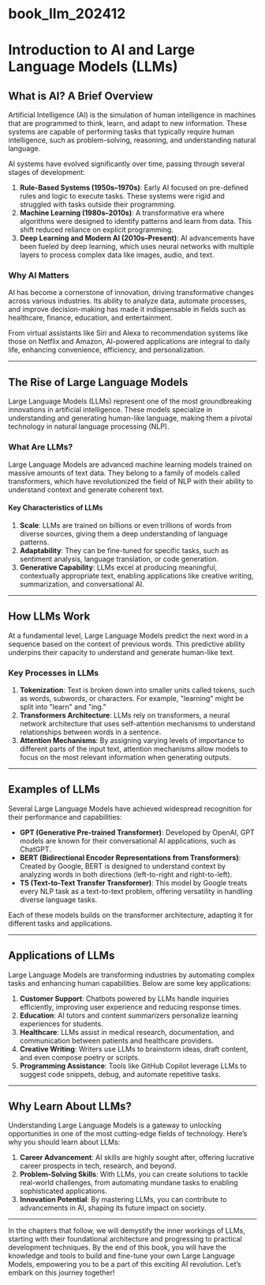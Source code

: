 # book_llm_202412
# **Introduction to AI and Large Language Models (LLMs)**

## **What is AI? A Brief Overview**
Artificial Intelligence (AI) is the simulation of human intelligence in machines that are programmed to think, learn, and adapt to new information. These systems are capable of performing tasks that typically require human intelligence, such as problem-solving, reasoning, and understanding natural language.

AI systems have evolved significantly over time, passing through several stages of development:
1. **Rule-Based Systems (1950s–1970s)**: Early AI focused on pre-defined rules and logic to execute tasks. These systems were rigid and struggled with tasks outside their programming.
2. **Machine Learning (1980s–2010s)**: A transformative era where algorithms were designed to identify patterns and learn from data. This shift reduced reliance on explicit programming.
3. **Deep Learning and Modern AI (2010s–Present)**: AI advancements have been fueled by deep learning, which uses neural networks with multiple layers to process complex data like images, audio, and text.

### **Why AI Matters**
AI has become a cornerstone of innovation, driving transformative changes across various industries. Its ability to analyze data, automate processes, and improve decision-making has made it indispensable in fields such as healthcare, finance, education, and entertainment.

From virtual assistants like Siri and Alexa to recommendation systems like those on Netflix and Amazon, AI-powered applications are integral to daily life, enhancing convenience, efficiency, and personalization.

---

## **The Rise of Large Language Models**
Large Language Models (LLMs) represent one of the most groundbreaking innovations in artificial intelligence. These models specialize in understanding and generating human-like language, making them a pivotal technology in natural language processing (NLP).

### **What Are LLMs?**
Large Language Models are advanced machine learning models trained on massive amounts of text data. They belong to a family of models called transformers, which have revolutionized the field of NLP with their ability to understand context and generate coherent text.

#### **Key Characteristics of LLMs**
1. **Scale**: LLMs are trained on billions or even trillions of words from diverse sources, giving them a deep understanding of language patterns.
2. **Adaptability**: They can be fine-tuned for specific tasks, such as sentiment analysis, language translation, or code generation.
3. **Generative Capability**: LLMs excel at producing meaningful, contextually appropriate text, enabling applications like creative writing, summarization, and conversational AI.

---

## **How LLMs Work**
At a fundamental level, Large Language Models predict the next word in a sequence based on the context of previous words. This predictive ability underpins their capacity to understand and generate human-like text.

### **Key Processes in LLMs**
1. **Tokenization**: Text is broken down into smaller units called tokens, such as words, subwords, or characters. For example, "learning" might be split into "learn" and "ing."
2. **Transformers Architecture**: LLMs rely on transformers, a neural network architecture that uses self-attention mechanisms to understand relationships between words in a sentence.
3. **Attention Mechanisms**: By assigning varying levels of importance to different parts of the input text, attention mechanisms allow models to focus on the most relevant information when generating outputs.

---

## **Examples of LLMs**
Several Large Language Models have achieved widespread recognition for their performance and capabilities:
- **GPT (Generative Pre-trained Transformer)**: Developed by OpenAI, GPT models are known for their conversational AI applications, such as ChatGPT.
- **BERT (Bidirectional Encoder Representations from Transformers)**: Created by Google, BERT is designed to understand context by analyzing words in both directions (left-to-right and right-to-left).
- **T5 (Text-to-Text Transfer Transformer)**: This model by Google treats every NLP task as a text-to-text problem, offering versatility in handling diverse language tasks.

Each of these models builds on the transformer architecture, adapting it for different tasks and applications.

---

## **Applications of LLMs**
Large Language Models are transforming industries by automating complex tasks and enhancing human capabilities. Below are some key applications:
1. **Customer Support**: Chatbots powered by LLMs handle inquiries efficiently, improving user experience and reducing response times.
2. **Education**: AI tutors and content summarizers personalize learning experiences for students.
3. **Healthcare**: LLMs assist in medical research, documentation, and communication between patients and healthcare providers.
4. **Creative Writing**: Writers use LLMs to brainstorm ideas, draft content, and even compose poetry or scripts.
5. **Programming Assistance**: Tools like GitHub Copilot leverage LLMs to suggest code snippets, debug, and automate repetitive tasks.

---

## **Why Learn About LLMs?**
Understanding Large Language Models is a gateway to unlocking opportunities in one of the most cutting-edge fields of technology. Here’s why you should learn about LLMs:
1. **Career Advancement**: AI skills are highly sought after, offering lucrative career prospects in tech, research, and beyond.
2. **Problem-Solving Skills**: With LLMs, you can create solutions to tackle real-world challenges, from automating mundane tasks to enabling sophisticated applications.
3. **Innovation Potential**: By mastering LLMs, you can contribute to advancements in AI, shaping its future impact on society.

---

In the chapters that follow, we will demystify the inner workings of LLMs, starting with their foundational architecture and progressing to practical development techniques. By the end of this book, you will have the knowledge and tools to build and fine-tune your own Large Language Models, empowering you to be a part of this exciting AI revolution. Let’s embark on this journey together!
